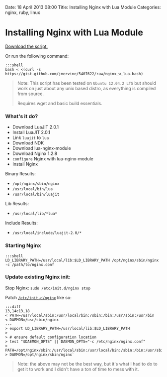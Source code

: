 Date: 18 April 2013 08:00
Title: Installing Nginx with Lua Module
Categories: nginx, ruby, linux

# Installing Nginx with Lua Module

[Download the script.](https://gist.github.com/jmervine/5407622/raw/nginx_w_lua.bash)

Or run the following command:

    :::shell
    bash < <(curl -s https://gist.github.com/jmervine/5407622/raw/nginx_w_lua.bash)

> Note: This script has been tested on `Ubuntu 12.04.2 LTS` but should work on just about any unix based distro, as everything is compiled from source.
>
> Requires wget and basic build essentials.

### What's it do?

* Download LuaJIT 2.0.1
* Install LuaJIT 2.0.1
* Link `luajit` to `lua`
* Download NDK
* Download lua-nginx-module
* Download Nginx 1.2.8
* `configure` Nginx with lua-nginx-module
* Install Nginx

Binary Results: 

* `/opt/nginx/sbin/nginx`
* `/usr/local/bin/lua`
* `/usr/local/bin/luajit`

Lib Results:

* `/usr/local/lib/*lua*`

Include Results:

* `/usr/local/include/luajit-2.0/*`

### Starting Nginx

    :::shell
    LD_LIBRARY_PATH=/usr/local/lib:$LD_LIBRARY_PATH /opt/nginx/sbin/nginx -c /path/to/nginx.conf

### Update existing Nginx init:

Stop Nginx: `sudo /etc/init.d/nginx stop`

Patch [`/etc/init.d/nginx`](https://gist.github.com/jmervine/5407622#file-nginx-init-sh) like so:

    :::diff
    13,14c13,18
    < PATH=/usr/local/sbin:/usr/local/bin:/sbin:/bin:/usr/sbin:/usr/bin
    < DAEMON=/usr/sbin/nginx
    ---
    > export LD_LIBRARY_PATH=/usr/local/lib:$LD_LIBRARY_PATH
    > 
    > # ensure default configuration location
    > test "$DAEMON_OPTS" || DAEMON_OPTS="-c /etc/nginx/nginx.conf"
    > PATH=/opt/nginx/sbin:/usr/local/sbin:/usr/local/bin:/sbin:/bin:/usr/sbin:/usr/bin
    > DAEMON=/opt/nginx/sbin/nginx`


> Note: the above may not be the best way, but it's what I had to do to get it to work and I didn't have a ton of time to mess with it.
